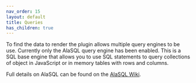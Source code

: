 ```yaml
---
nav_order: 15
layout: default
title: Queries
has_children: true
---
```


To find the data to render the plugin allows multiple query engines to be use. Currently only the AlaSQL query engine has been enabled. This is a SQL base engine that allows you to use SQL statements to query collections of object in JavaScript or in memory tables with rows and columns.

Full details on AlaSQL can be found on the [AlaSQL Wiki](https://github.com/AlaSQL/alasql/wiki).


